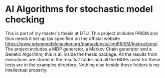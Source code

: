 # AI Algorithms for stochastic model checking
This is part of my master's thesis at DTU.
This project includes PRISM and thus needs it set up (as specified on the official website https://www.prismmodelchecker.org/manual/InstallingPRISM/Instructions).
The project includes a MDP generator, a Markov Chain generator and a Genetic Algorithm, this is all inside the thesis package. All the results from executions are stored in the results2 folder and all the MDPs used for these tests are in the examples directory. Nothing else beside these folders is my intellectual property.

